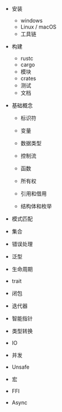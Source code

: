 -   安装
    -   windows
    -   Linux / macOS
    -   工具链

-   构建

    -   rustc
    -   cargo
    -   模块
    -   crates
    -   测试
    -   文档

-   基础概念

    -   标识符
    -   变量
    -   数据类型
    -   控制流
    -   函数
    -   所有权

    -   引用和借用
    -   结构体和枚举

-   模式匹配

-   集合

-   错误处理

-   泛型

-   生命周期

-   trait

-   闭包

-   迭代器

-   智能指针

-   类型转换

-   IO

-   并发

-   Unsafe

-   宏

-   FFI

-   Async